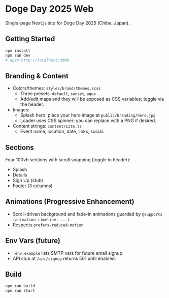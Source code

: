 # Doge Day 2025 Web

Single-page Next.js site for Doge Day 2025 (Chiba, Japan).

## Getting Started

```bash
npm install
npm run dev
# open http://localhost:3000
```

## Branding & Content

- Colors/themes: `styles/brand/themes.scss`
  - Three presets: `default`, `sunset`, `aqua`
  - Add/edit maps and they will be exposed as CSS variables; toggle via the header.
- Images:
  - Splash hero: place your hero image at `public/branding/hero.jpg`
  - Loader uses CSS spinner; you can replace with a PNG if desired.
- Content strings: `content/site.ts`
  - Event name, location, date, links, social.

## Sections

Four 100vh sections with scroll snapping (toggle in header):
- Splash
- Details
- Sign Up (stub)
- Footer (3 columns)

## Animations (Progressive Enhancement)
- Scroll-driven background and fade-in animations guarded by `@supports (animation-timeline: ...)`.
- Respects `prefers-reduced-motion`.

## Env Vars (future)
- `.env.example` lists SMTP vars for future email signup.
- API stub at `/api/signup` returns 501 until enabled.

## Build

```bash
npm run build
npm run start
```
